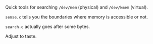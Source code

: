 Quick tools for searching `/dev/mem` (physical) and `/dev/kmem` (virtual).

`sense.c` tells you the boundaries where memory is accessible or not.

`search.c` actually goes after some bytes.

Adjust to taste.